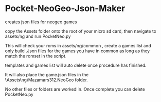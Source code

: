 # Pocket-NeoGeo-Json-Maker

creates json files for neogeo games

copy the Assets folder onto the root of your micro sd card, then navigate to assets/ng and run PocketNeo.py

This will check your roms in assets/ng/common , create a games list and only build .Json files for the games you have in common as long as they match the romset in the script.

templates and games list will auto delete once procedure has finished.

It will also place the game.json files in the \Assets\ng\Mazamars312.NeoGeo folder.

No other files or folders are worked in. Once complete you can delete PocketNeo.py
